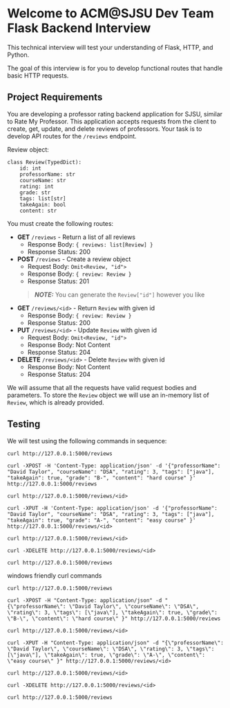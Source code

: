 # Welcome to ACM@SJSU Dev Team Flask Backend Interview

This technical interview will test your understanding of Flask, HTTP, and Python.

The goal of this interview is for you to develop functional routes that handle basic HTTP requests.

## Project Requirements

You are developing a professor rating backend application for SJSU, similar to Rate My Professor. This application accepts requests from the client to create, get, update, and delete reviews of professors.
Your task is to develop API routes for the `/reviews` endpoint.

Review object:
```
class Review(TypedDict):
    id: int
    professorName: str
    courseName: str
    rating: int
    grade: str
    tags: list[str]
    takeAgain: bool
    content: str
```

You must create the following routes:
- **GET** `/reviews` - Return a list of all reviews
  - Response Body: `{ reviews: list[Review] }`
  - Response Status: 200
- **POST** `/reviews` - Create a review object
  - Request Body: `Omit<Review, "id">`
  - Response Body: `{ review: Review }`
  - Response Status: 201
  > **_NOTE:_**  You can generate the `Review["id"]` however you like
- **GET** `/reviews/<id>` - Return `Review` with given id
  - Response Body: `{ review: Review }`
  - Response Status: 200
- **PUT** `/reviews/<id>` - Update `Review` with given id
  - Request Body: `Omit<Review, "id">`
  - Response Body: Not Content
  - Response Status: 204
- **DELETE** `/reviews/<id>` - Delete `Review` with given id
  - Response Body: Not Content
  - Response Status: 204

We will assume that all the requests have valid request bodies and parameters. To store the `Review` object we will use an in-memory list of `Review`, which is already provided.

## Testing
We will test using the following commands in sequence:

```
curl http://127.0.0.1:5000/reviews

curl -XPOST -H 'Content-Type: application/json' -d '{"professorName": "David Taylor", "courseName": "DSA", "rating": 3, "tags": ["java"], "takeAgain": true, "grade": "B-", "content": "hard course" }'  http://127.0.0.1:5000/reviews

curl http://127.0.0.1:5000/reviews/<id>

curl -XPUT -H 'Content-Type: application/json' -d '{"professorName": "David Taylor", "courseName": "DSA", "rating": 3, "tags": ["java"], "takeAgain": true, "grade": "A-", "content": "easy course" }'  http://127.0.0.1:5000/reviews/<id>

curl http://127.0.0.1:5000/reviews/<id>

curl -XDELETE http://127.0.0.1:5000/reviews/<id>

curl http://127.0.0.1:5000/reviews
```

windows friendly curl commands
```
curl http://127.0.0.1:5000/reviews

curl -XPOST -H "Content-Type: application/json" -d "{\"professorName\": \"David Taylor\", \"courseName\": \"DSA\", \"rating\": 3, \"tags\": [\"java\"], \"takeAgain\": true, \"grade\": \"B-\", \"content\": \"hard course\" }" http://127.0.0.1:5000/reviews

curl http://127.0.0.1:5000/reviews/<id>

curl -XPUT -H "Content-Type: application/json" -d "{\"professorName\": \"David Taylor\", \"courseName\": \"DSA\", \"rating\": 3, \"tags\": [\"java\"], \"takeAgain\": true, \"grade\": \"A-\", \"content\": \"easy course\" }" http://127.0.0.1:5000/reviews/<id>

curl http://127.0.0.1:5000/reviews/<id>

curl -XDELETE http://127.0.0.1:5000/reviews/<id>

curl http://127.0.0.1:5000/reviews
```
